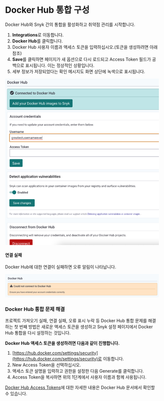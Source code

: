 # Docker Hub 통합 구성

Docker Hub와 Snyk 간의 통합을 활성화하고 취약점 관리를 시작합니다.

1. **Integrations**로 이동합니다.
2. **Docker Hub**를 클릭합니다.
3. Docker Hub 사용자 이름과 액세스 토큰을 입력하십시오.(토큰을 생성하려면 아래 참조)
4. **Save**를 클릭하면 페이지가 새 옵션으로 다시 로드되고 Access Token 필드가 공백으로 표시됩니다. 이는 정상적인 상황입니다.
5. 세부 정보가 저장되었다는 확인 메시지도 화면 상단에 녹색으로 표시됩니다.

![성공적인 연결 예시](<../../../../.gitbook/assets/Configure integration for Docker Hub-1.png>)

#### 연결 실패

Docker Hub에 대한 연결이 실패하면 오류 알림이 나타납니다.

![실패한 연결 예시: "Could not connect to Docker Hub".](<../../../../.gitbook/assets/Configure integration for Docker Hub-2.png>)

### Docker Hub 통합 문제 해결

프로젝트 가져오기 실패, 연결 실패, 오류 표시 누락 등 Docker Hub 통합 문제를 해결하는 첫 번째 방법은 새로운 액세스 토큰을 생성하고 Snyk 설정 페이지에서 Docker Hub 통합을 다시 설정하는 것입니다.

**Docker Hub 액세스 토큰을 생성하려면 다음과 같이 진행합니다.**

1. [https://hub.docker.com/settings/security](https://hub.docker.com/settings/security)로 이동합니다.
2. New Access Token을 선택하십시오.
3. 액세스 토큰 설명을 입력하고 권한을 설정한 다음 Generate를 클릭합니다.
4. Access Token을 복사하면 위의 1단계에서 사용자 이름과 함께 사용됩니다.

[Docker Hub Access Tokens](https://docs.docker.com/docker-hub/access-tokens/)에 대한 자세한 내용은 Docker Hub 문서에서 확인할 수 있습니다.

